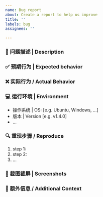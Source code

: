 ```yaml
---
name: Bug report
about: Create a report to help us improve
title: ''
labels: bug
assignees: ''

---
```


### 🐛 问题描述 | Description
<!--
清晰准确地描述遇到的Bug
Clearly describe the bug you encountered.
-->


### ✅ 预期行为 | Expected behavior
<!--
描述你期望发生什么
Describe of what you expected to happen.
-->


### ❌ 实际行为 / Actual Behavior
<!--
描述实际发生的错误行为
Descripte what actually happened.
-->


### 💻 运行环境 | Environment
- 操作系统 | OS: [e.g. Ubuntu, Windows, ...]
- 版本 | Version [e.g. v1.4.0]
- ...


### 🔍 重现步骤 / Reproduce
1. step 1: 
2. step 2:
3. ...


### 📸 截图截屏 | Screenshots
<!-- 
添加图片，更方便地了解问题
Add screenshots to help explain your problem.
-->


### 🌟 额外信息 / Additional Context
<!-- 
添加问题的其他额外信息
Add any other context about the problem here.
-->
